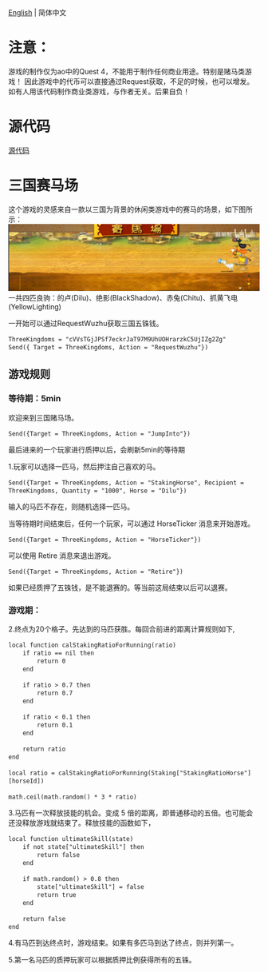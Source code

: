[English](README.md) | 简体中文

# 注意：
游戏的制作仅为ao中的Quest 4，不能用于制作任何商业用途。特别是赌马类游戏！
因此游戏中的代币可以直接通过Request获取，不足的时候，也可以增发。
如有人用该代码制作商业类游戏，与作者无关。后果自负！

# 源代码
[源代码](3kingdoms-speedup.lua)

# 三国赛马场
这个游戏的灵感来自一款以三国为背景的休闲类游戏中的赛马的场景，如下图所示：
![alt text](image.png)
一共四匹良驹：的卢(Dilu)、绝影(BlackShadow)、赤兔(Chitu)、抓黄飞电(YellowLighting)

一开始可以通过RequestWuzhu获取三国五铢钱。
```
ThreeKingdoms = "cVVsTGjJPSf7eckrJaT97M9UhUOHrarzkC5UjIZg2Zg"
Send({ Target = ThreeKingdoms, Action = "RequestWuzhu"})
```


## 游戏规则
### 等待期：5min
欢迎来到三国赌马场。
```
Send({Target = ThreeKingdoms, Action = "JumpInto"})
```

最后进来的一个玩家进行质押以后，会刷新5min的等待期

1.玩家可以选择一匹马，然后押注自己喜欢的马。

```
Send({Target = ThreeKingdoms, Action = "StakingHorse", Recipient = ThreeKingdoms, Quantity = "1000", Horse = "Dilu"})
```


输入的马匹不存在，则随机选择一匹马。

当等待期时间结束后，任何一个玩家，可以通过 HorseTicker 消息来开始游戏。
```
Send({Target = ThreeKingdoms, Action = "HorseTicker"}) 
```

可以使用 Retire 消息来退出游戏。
```
Send({Target = ThreeKingdoms, Action = "Retire"})
```

如果已经质押了五铢钱，是不能退赛的。等当前这局结束以后可以退赛。

### 游戏期：
2.终点为20个格子。先达到的马匹获胜。每回合前进的距离计算规则如下,
```
local function calStakingRatioForRunning(ratio)
    if ratio == nil then
        return 0
    end

    if ratio > 0.7 then
        return 0.7
    end

    if ratio < 0.1 then
        return 0.1
    end

    return ratio
end

local ratio = calStakingRatioForRunning(Staking["StakingRatioHorse"][horseId])

math.ceil(math.random() * 3 * ratio)
```

3.马匹有一次释放技能的机会。变成 5 倍的距离，即普通移动的五倍。也可能会还没释放游戏就结束了。释放技能的函数如下，
```
local function ultimateSkill(state)
    if not state["ultimateSkill"] then
        return false
    end

    if math.random() > 0.8 then
        state["ultimateSkill"] = false
        return true
    end

    return false
end
```

4.有马匹到达终点时，游戏结束。如果有多匹马到达了终点，则并列第一。

5.第一名马匹的质押玩家可以根据质押比例获得所有的五铢。


